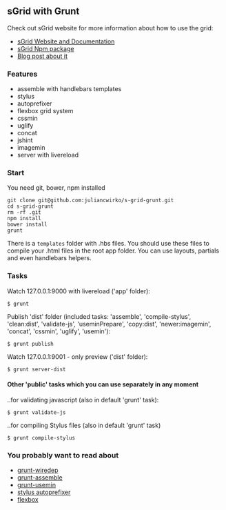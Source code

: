 ## sGrid with Grunt

Check out sGrid website for more information about how to use the grid:

- [sGrid Website and Documentation](http://stylusgrid.com)
- [sGrid Npm package](https://www.npmjs.com/package/s-grid)
- [Blog post about it](http://julian.io/s-grid-working-with-flexible-box-layouts/)

### Features

- assemble with handlebars templates
- stylus
- autoprefixer
- flexbox grid system
- cssmin
- uglify
- concat
- jshint
- imagemin
- server with livereload

### Start

You need git, bower, npm installed

````
git clone git@github.com:juliancwirko/s-grid-grunt.git
cd s-grid-grunt
rm -rf .git
npm install
bower install
grunt
````

There is a `templates` folder with .hbs files. You should use these files to compile your .html files in the root app folder. You can use layouts, partials and even handlebars helpers.

### Tasks

Watch 127.0.0.1:9000 with livereload ('app' folder):
````
$ grunt
````

Publish 'dist' folder (included tasks: 'assemble', 'compile-stylus', 'clean:dist', 'validate-js', 'useminPrepare', 'copy:dist', 'newer:imagemin', 'concat', 'cssmin', 'uglify', 'usemin'):
````
$ grunt publish
````

Watch 127.0.0.1:9001 - only preview ('dist' folder):
````
$ grunt server-dist
````

#### Other 'public' tasks which you can use separately in any moment

..for validating javascript (also in default 'grunt' task):

```
$ grunt validate-js
```

..for compiling Stylus files (also in default 'grunt' task)

```
$ grunt compile-stylus
```

### You probably want to read about

- [grunt-wiredep](https://github.com/stephenplusplus/grunt-wiredep)
- [grunt-assemble](https://www.npmjs.com/package/grunt-assemble)
- [grunt-usemin](https://github.com/yeoman/grunt-usemin)
- [stylus autoprefixer](https://github.com/jenius/autoprefixer-stylus)
- [flexbox](https://css-tricks.com/snippets/css/a-guide-to-flexbox/)
